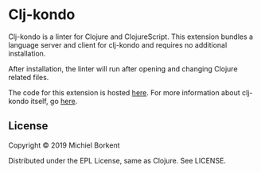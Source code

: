 # Clj-kondo

Clj-kondo is a linter for Clojure and ClojureScript. This extension bundles a
language server and client for clj-kondo and requires no additional
installation.

After installation, the linter will run after opening and changing Clojure
related files.

The code for this extension is hosted [here](https://github.com/borkdude/clj-kondo.lsp).
For more information about clj-kondo itself, go [here](https://github.com/borkdude/clj-kondo).

## License

Copyright © 2019 Michiel Borkent

Distributed under the EPL License, same as Clojure. See LICENSE.

